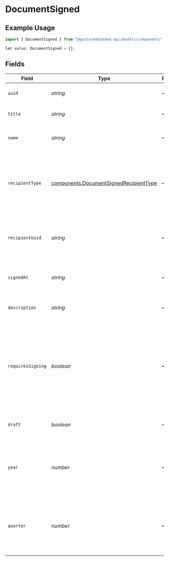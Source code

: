 # DocumentSigned

## Example Usage

```typescript
import { DocumentSigned } from "@gusto/embedded-api/models/components";

let value: DocumentSigned = {};
```

## Fields

| Field                                                                                                                                   | Type                                                                                                                                    | Required                                                                                                                                | Description                                                                                                                             |
| --------------------------------------------------------------------------------------------------------------------------------------- | --------------------------------------------------------------------------------------------------------------------------------------- | --------------------------------------------------------------------------------------------------------------------------------------- | --------------------------------------------------------------------------------------------------------------------------------------- |
| `uuid`                                                                                                                                  | *string*                                                                                                                                | :heavy_minus_sign:                                                                                                                      | The UUID of the document                                                                                                                |
| `title`                                                                                                                                 | *string*                                                                                                                                | :heavy_minus_sign:                                                                                                                      | The title of the document                                                                                                               |
| `name`                                                                                                                                  | *string*                                                                                                                                | :heavy_minus_sign:                                                                                                                      | The type identifier of the document                                                                                                     |
| `recipientType`                                                                                                                         | [components.DocumentSignedRecipientType](../../models/components/documentsignedrecipienttype.md)                                        | :heavy_minus_sign:                                                                                                                      | The type of recipient associated with the document (will be `Contractor` for Contractor Documents)                                      |
| `recipientUuid`                                                                                                                         | *string*                                                                                                                                | :heavy_minus_sign:                                                                                                                      | Unique identifier for the recipient associated with the document                                                                        |
| `signedAt`                                                                                                                              | *string*                                                                                                                                | :heavy_minus_sign:                                                                                                                      | When the document was signed (will be `null` if unsigned)                                                                               |
| `description`                                                                                                                           | *string*                                                                                                                                | :heavy_minus_sign:                                                                                                                      | The description of the document                                                                                                         |
| `requiresSigning`                                                                                                                       | *boolean*                                                                                                                               | :heavy_minus_sign:                                                                                                                      | A boolean flag that indicates whether the document needs signing or not. Note that this value will change after the document is signed. |
| `draft`                                                                                                                                 | *boolean*                                                                                                                               | :heavy_minus_sign:                                                                                                                      | If the document is in a draft state                                                                                                     |
| `year`                                                                                                                                  | *number*                                                                                                                                | :heavy_minus_sign:                                                                                                                      | The year of this document. This value is nullable and will not be present on all documents.                                             |
| `quarter`                                                                                                                               | *number*                                                                                                                                | :heavy_minus_sign:                                                                                                                      | The quarter of this document. This value is nullable and will not be present on all documents.                                          |